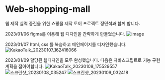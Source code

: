 # Web-shopping-mall
웹 제작 실력 증진을 위한 쇼핑몰 제작 토이 프로젝트 
정민석과 함께 합니다.

2023/01/06
figma를 이용해 웹 디자인을 간략하게 만들었습니다.
![image](https://user-images.githubusercontent.com/67005998/211002137-181de26b-a2fe-4900-9814-11300da976bb.png)

2023/01/07
html, css 를 복습하고 메인페이지를 디자인했습니다.
![KakaoTalk_20230107_162416066](https://user-images.githubusercontent.com/67005998/211143761-84962836-d91f-4df8-bbe9-6267a34a7814.png)

2023/01/09
할당된 웹디자인을 모두 완성했습니다.
다음은 자바스크립트로 기능 구현 계획을 잡아야합니다.
![KakaoTalk_20230108_175529557](https://user-images.githubusercontent.com/67005998/211250879-95e0dced-723e-43a4-bce6-5b74b2991df4.jpg)
![스크린샷_20230108_035247](https://user-images.githubusercontent.com/67005998/211250990-09d1ff04-8a38-4a50-8f69-213bf4fb1c71.png)
![스크린샷_20230109_032418](https://user-images.githubusercontent.com/67005998/211251037-84160e1f-6024-4740-b832-55d2ca1d38a1.png)
